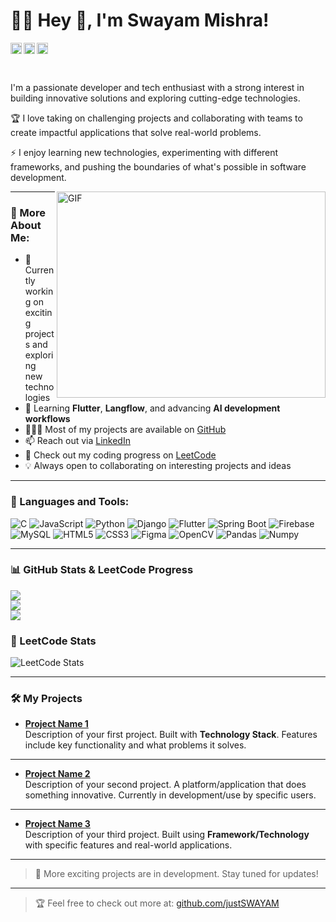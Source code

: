 # 👨‍💻 Hey 👋, I'm Swayam Mishra!

<a href='https://www.linkedin.com/in/swayam-mishra-a94768235/'><img align='left' alt="linkedin" src="https://raw.githubusercontent.com/rahul-jha98/rahul-jha98/561d474902b59c7429ec22bb73e225696c27b202/assets/linkedin.svg" height='18px'/></a>
<a href='https://leetcode.com/u/justSWAYAM/'><img align='left' alt="leetcode" src="https://raw.githubusercontent.com/rahul-jha98/rahul-jha98/561d474902b59c7429ec22bb73e225696c27b202/assets/leetcode.svg" height='18px'/></a>
<a href='mailto:just.swayammishra@gmail.com'><img alt="email" src="https://img.icons8.com/color/48/000000/email.png" height='18px'/></a>

<br/>

I'm a passionate developer and tech enthusiast with a strong interest in building innovative solutions and exploring cutting-edge technologies.

🏆 I love taking on challenging projects and collaborating with teams to create impactful applications that solve real-world problems.

⚡ I enjoy learning new technologies, experimenting with different frameworks, and pushing the boundaries of what's possible in software development.

<img align="right" alt="GIF" src="https://user-images.githubusercontent.com/74038190/212749447-bfb7e725-6987-49d9-ae85-2015e3e7cc41.gif" height= "330px" width="430px"/>

---

### 🧐 More About Me:

- 🔭 Currently working on exciting projects and exploring new technologies
- 🌱 Learning **Flutter**, **Langflow**, and advancing **AI development workflows**
- 👨🏻‍💻 Most of my projects are available on [GitHub](https://github.com/justSWAYAM)
- 📫 Reach out via [LinkedIn](https://www.linkedin.com/in/swayam-mishra-a94768235/)
- 🧮 Check out my coding progress on [LeetCode](https://leetcode.com/u/justSWAYAM/)
- 💡 Always open to collaborating on interesting projects and ideas

---

### 🔨 Languages and Tools:
![C](https://img.shields.io/badge/c-%2300599C.svg?style=for-the-badge&logo=c&logoColor=white) 
![JavaScript](https://img.shields.io/badge/javascript-%23323330.svg?style=for-the-badge&logo=javascript&logoColor=%23F7DF1E) 
![Python](https://img.shields.io/badge/python-3670A0?style=for-the-badge&logo=python&logoColor=ffdd54) 
![Django](https://img.shields.io/badge/django-%23092E20.svg?style=for-the-badge&logo=django&logoColor=white)
![Flutter](https://img.shields.io/badge/Flutter-02569B?style=for-the-badge&logo=flutter&logoColor=white)
![Spring Boot](https://img.shields.io/badge/spring%20boot-%236DB33F.svg?style=for-the-badge&logo=spring-boot&logoColor=white)
![Firebase](https://img.shields.io/badge/firebase-%23039BE5.svg?style=for-the-badge&logo=firebase)
![MySQL](https://img.shields.io/badge/mysql-4479A1.svg?style=for-the-badge&logo=mysql&logoColor=white)
![HTML5](https://img.shields.io/badge/html5-%23E34F26.svg?style=for-the-badge&logo=html5&logoColor=white)
![CSS3](https://img.shields.io/badge/css3-%231572B6.svg?style=for-the-badge&logo=css3&logoColor=white)
![Figma](https://img.shields.io/badge/figma-%23F24E1E.svg?style=for-the-badge&logo=figma&logoColor=white)
![OpenCV](https://img.shields.io/badge/opencv-%23white.svg?style=for-the-badge&logo=opencv&logoColor=white)
![Pandas](https://img.shields.io/badge/pandas-%23150458.svg?style=for-the-badge&logo=pandas&logoColor=white)
![Numpy](https://img.shields.io/badge/numpy-%23013243.svg?style=for-the-badge&logo=numpy&logoColor=white)

---

### 📊 GitHub Stats & LeetCode Progress

![](https://github-readme-stats.vercel.app/api?username=justSWAYAM&theme=dark&hide_border=false&include_all_commits=false&count_private=false)  
![](https://github-readme-streak-stats.herokuapp.com/?user=justSWAYAM&theme=dark&hide_border=false)  
![](https://github-readme-stats.vercel.app/api/top-langs/?username=justSWAYAM&theme=dark&hide_border=false&include_all_commits=false&count_private=false&layout=compact)

### 🧮 LeetCode Stats
![LeetCode Stats](https://leetcard.jacoblin.cool/justSWAYAM?theme=dark&font=Karma&ext=heatmap)

---

### 🛠️ My Projects

- **[Project Name 1](https://github.com/justSWAYAM/project1)**  
  Description of your first project. Built with **Technology Stack**. Features include key functionality and what problems it solves.

---

- **[Project Name 2](https://github.com/justSWAYAM/project2)**  
  Description of your second project. A platform/application that does something innovative. Currently in development/use by specific users.

---

- **[Project Name 3](https://github.com/justSWAYAM/project3)**  
  Description of your third project. Built using **Framework/Technology** with specific features and real-world applications.

---

> 🚀 More exciting projects are in development. Stay tuned for updates!

---

> 🏆 Feel free to check out more at: [github.com/justSWAYAM](https://github.com/justSWAYAM)
